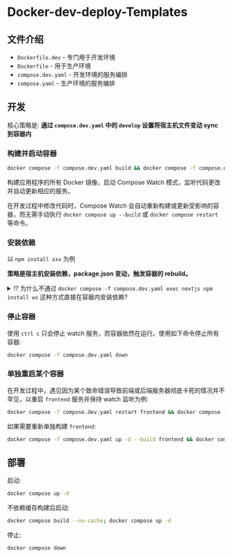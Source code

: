 # Docker-dev-deploy-Templates

## 文件介绍
- `Dockerfile.dev` - 专门用于开发环境
- `Dockerfile` - 用于生产环境
- `compose.dev.yaml` - 开发环境的服务编排
- `compose.yaml` - 生产环境的服务编排

## 开发
核心策略是: **通过 `compose.dev.yaml` 中的 `develop` 设置将宿主机文件变动 sync 到容器内**

### 构建并启动容器
```bash
docker compose -f compose.dev.yaml build && docker compose -f compose.dev.yaml watch
```
构建应用程序的所有 Docker 镜像，启动 Compose Watch 模式，监听代码更改并自动更新相应的服务。

在开发过程中修改代码时，Compose Watch 会自动重新构建或更新受影响的容器，而无需手动执行 `docker compose up --build` 或 `docker compose restart` 等命令。

### 安装依赖
以 `npm install xxx` 为例

**策略是宿主机安装依赖，package.json 变动，触发容器的 rebuild。**

<details>
  <summary>⁉️ 为什么不通过 <code>docker compose -f compose.dev.yaml exec nextjs npm install ws</code> 这种方式直接在容器内安装依赖?</summary>
  <ul>
    <li>
        需要使用 volumes 功能，将容器内的文件与宿主机彻底同步，有可能导致容器内某些操作反向影响宿主机的文件，并不安全。<br>
        我更倾向于容器只是宿主机文件的新鲜备份。<br>
        (如果使用 VS Code 的 Dev Container 功能，就相当于直接进入容器内，当前设置并不会将在容器内的修改同步到宿主机文件。<br>
        目前这个 Dev Container 的功能我还没摸明白，有时间根据官方指引，找个最小的 Python 环境试一下)
    </li>
    <li>
      即使通过 volumes 功能将容器的文件(主要是 package*.json 这两文件)同步到宿主机，但宿主机上并没有安装对应依赖，编辑器会提示找不到对应的依赖。
    </li>
    </ul>
</details>

### 停止容器
使用 `ctrl c` 只会停止 watch 服务，而容器依然在运行。使用如下命令停止所有容器:
```bash
docker compose -f compose.dev.yaml down
```

### 单独重启某个容器
在开发过程中，遇见因为某个致命错误导致前端或后端服务器彻底卡死的情况并不罕见，以重启 `frontend` 服务并保持 watch 监听为例:
```bash
docker compose -f compose.dev.yaml restart frontend && docker compose -f compose.dev.yaml watch
```

如果需要重新单独构建 `frontend`:
```bash
docker compose -f compose.dev.yaml up -d --build frontend && docker compose -f compose.dev.yaml watch
```

## 部署
启动:
```bash
docker compose up -d
```

不依赖缓存构建后启动:
```bash
docker compose build --no-cache; docker compose up -d
```

停止:
```bash
docker compose down
```
